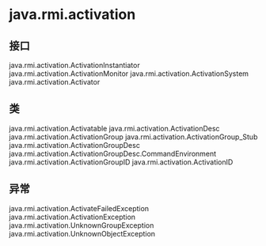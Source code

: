 # java.rmi.activation

## 接口

java.rmi.activation.ActivationInstantiator
java.rmi.activation.ActivationMonitor
java.rmi.activation.ActivationSystem
java.rmi.activation.Activator

## 类

java.rmi.activation.Activatable
java.rmi.activation.ActivationDesc
java.rmi.activation.ActivationGroup
java.rmi.activation.ActivationGroup_Stub
java.rmi.activation.ActivationGroupDesc
java.rmi.activation.ActivationGroupDesc.CommandEnvironment
java.rmi.activation.ActivationGroupID
java.rmi.activation.ActivationID

## 异常

java.rmi.activation.ActivateFailedException
java.rmi.activation.ActivationException
java.rmi.activation.UnknownGroupException
java.rmi.activation.UnknownObjectException




